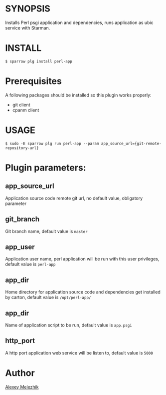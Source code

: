 # SYNOPSIS

Installs Perl psgi application and dependencies, runs application as ubic service with Starman.

# INSTALL

    $ sparrow plg install perl-app

# Prerequisites

A following packages should be installed so this plugin works properly:

* git client 
* cpanm client 

# USAGE

    $ sudo -E sparrow plg run perl-app --param app_source_url={git-remote-repository-url}

# Plugin parameters:

## app_source_url

Application source code remote git url, no default value, obligatory parameter

## git_branch 

Git branch name, default value is `master`

## app_user 

Application user name, perl application will be run with this user privileges, default value is  `perl-app`

## app_dir 

Home directory for application source code and dependencies get installed by carton, default value is `/opt/perl-app/`

## app_dir 

Name of application script to be run, default value is `app.psgi`


## http_port

A http port application web service will be listen to, default value is `5000`


# Author

[Alexey Melezhik](mailto:melezhik@gmail.com)
